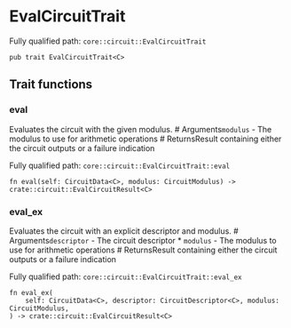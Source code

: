 # EvalCircuitTrait

Fully qualified path: `core::circuit::EvalCircuitTrait`

<pre><code class="language-rust">pub trait EvalCircuitTrait&lt;C&gt;</code></pre>

## Trait functions

### eval

Evaluates the circuit with the given modulus.  # Arguments`modulus` - The modulus to use for arithmetic operations  # ReturnsResult containing either the circuit outputs or a failure indication

Fully qualified path: `core::circuit::EvalCircuitTrait::eval`

<pre><code class="language-rust">fn eval(self: CircuitData&lt;C&gt;, modulus: CircuitModulus) -&gt; crate::circuit::EvalCircuitResult&lt;C&gt;</code></pre>


### eval_ex

Evaluates the circuit with an explicit descriptor and modulus.  # Arguments`descriptor` - The circuit descriptor * `modulus` - The modulus to use for arithmetic operations  # ReturnsResult containing either the circuit outputs or a failure indication

Fully qualified path: `core::circuit::EvalCircuitTrait::eval_ex`

<pre><code class="language-rust">fn eval_ex(
    self: CircuitData&lt;C&gt;, descriptor: CircuitDescriptor&lt;C&gt;, modulus: CircuitModulus,
) -&gt; crate::circuit::EvalCircuitResult&lt;C&gt;</code></pre>


